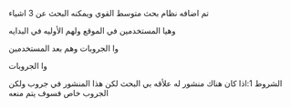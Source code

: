 




تم اضافه نظام بحث متوسط القوي ويمكنه البحث عن 3 اشياء

وهيا المستخدمين في الموقع ولهم الأوليه في البدايه


وا الجروبات وهم بعد المستخدمين



وا الجروبات


الشروط
1:اذا كان هناك منشور له علأقه بي البحث لكن هذا المنشور في جروب ولكن الجروب خاص فسوف يتم منعه


